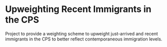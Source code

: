 # Upweighting Recent Immigrants in the CPS
Project to provide a weighting scheme to upweight just-arrived and recent immigrants in the CPS to better reflect contemporaneous immigration levels.
